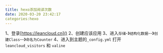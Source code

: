 ```yaml
---
title: hexo添加阅读次数
date: 2020-03-20 23:42:17
categories:hexo
---
```


1、登录[https://leancloud.cn]()
2、创建应该应用
3、进入`存储`-》`结构化数据`--》`创建Class`--》`命名为Counter`
4、进入到主题的`_config.yml`
打开 `leancloud_visitors` 和 `valine`
